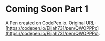 # Coming Soon Part 1

A Pen created on CodePen.io. Original URL: [https://codepen.io/Elijah731/pen/QWOPPPx](https://codepen.io/Elijah731/pen/QWOPPPx).


